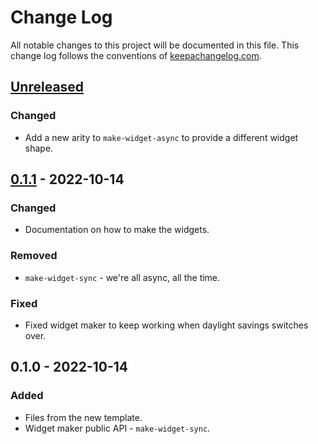 # Change Log
All notable changes to this project will be documented in this file. This change log follows the conventions of [keepachangelog.com](http://keepachangelog.com/).

## [Unreleased]
### Changed
- Add a new arity to `make-widget-async` to provide a different widget shape.

## [0.1.1] - 2022-10-14
### Changed
- Documentation on how to make the widgets.

### Removed
- `make-widget-sync` - we're all async, all the time.

### Fixed
- Fixed widget maker to keep working when daylight savings switches over.

## 0.1.0 - 2022-10-14
### Added
- Files from the new template.
- Widget maker public API - `make-widget-sync`.

[Unreleased]: https://github.com/your-name/data-retrieval/compare/0.1.1...HEAD
[0.1.1]: https://github.com/your-name/data-retrieval/compare/0.1.0...0.1.1
